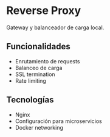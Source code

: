 # Reverse Proxy

Gateway y balanceador de carga local.

## Funcionalidades
- Enrutamiento de requests
- Balanceo de carga
- SSL termination
- Rate limiting

## Tecnologías
- Nginx
- Configuración para microservicios
- Docker networking